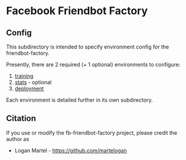# Facebook Friendbot Factory

## Config

This subdirectory is intended to specify environment config for the friendbot-factory.

Presently, there are 2 required (+ 1 optional) environments to configure:

1. [training](training)
2. [stats](stats) - optional
3. [deployment](deployment)

Each environment is detailed further in its own subdirectory.

## Citation

If you use or modify the fb-friendbot-factory project, please credit the author as

* Logan Martel - https://github.com/martelogan
